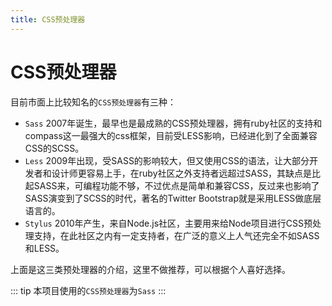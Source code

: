 ```yaml
---
title: CSS预处理器
---
```


# CSS预处理器

目前市面上比较知名的`CSS预处理器`有三种：
- `Sass` 2007年诞生，最早也是最成熟的CSS预处理器，拥有ruby社区的支持和compass这一最强大的css框架，目前受LESS影响，已经进化到了全面兼容CSS的SCSS。
- `Less` 2009年出现，受SASS的影响较大，但又使用CSS的语法，让大部分开发者和设计师更容易上手，在ruby社区之外支持者远超过SASS，其缺点是比起SASS来，可编程功能不够，不过优点是简单和兼容CSS，反过来也影响了SASS演变到了SCSS的时代，著名的Twitter Bootstrap就是采用LESS做底层语言的。
- `Stylus` 2010年产生，来自Node.js社区，主要用来给Node项目进行CSS预处理支持，在此社区之内有一定支持者，在广泛的意义上人气还完全不如SASS和LESS。

上面是这三类预处理器的介绍，这里不做推荐，可以根据个人喜好选择。

::: tip
本项目使用的`CSS预处理器`为`Sass`
:::